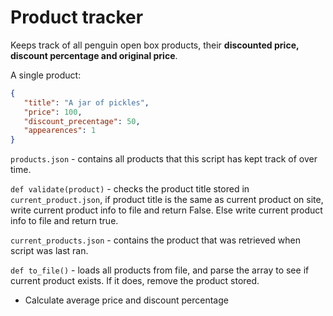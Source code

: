# Product tracker

Keeps track of all penguin open box products, their **discounted price, discount
percentage and original price**.

A single product:

```json
{
   "title": "A jar of pickles",
   "price": 100,
   "discount_precentage": 50,
   "appearences": 1
}
```

`products.json` - contains all products that this script has kept track of over
time.

`def validate(product)` - checks the product title stored in
`current_product.json`, if product title is the same as current product on site,
write current product info to file and return False. Else write current product
info to file and return true.

`current_products.json` - contains the product that was retrieved when script
was last ran.

`def to_file()` - loads all products from file, and parse the array to see if
current product exists. If it does, remove the product stored.

-  Calculate average price and discount percentage
